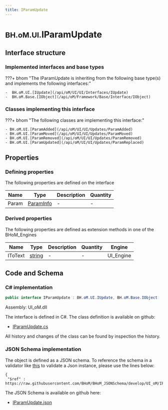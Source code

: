 ```yaml
---
title: IParamUpdate
---
```


# <small>BH.oM.UI.</small>**IParamUpdate**



## Interface structure

### Implemented interfaces and base types

???+ bhom "The IParamUpdate is inheriting from the following base type(s) and implements the following interfaces:"

    -  BH.oM.UI.[IUpdate](/api/oM/UI/UI/Interfaces/IUpdate)
    -  BH.oM.Base.[IObject](/api/oM/Framework/Base/Interface/IObject)


### Classes implementing this interface

???+ bhom "The following classes are implementing this interface:"

    - BH.oM.UI.[ParamAdded](/api/oM/UI/UI/Updates/ParamAdded)
    - BH.oM.UI.[ParamMoved](/api/oM/UI/UI/Updates/ParamMoved)
    - BH.oM.UI.[ParamRemoved](/api/oM/UI/UI/Updates/ParamRemoved)
    - BH.oM.UI.[ParamUpdated](/api/oM/UI/UI/Updates/ParamReplaced)


## Properties



### Defining properties

The following properties are defined on the interface

| Name             | Type             | Description      | Quantity         |
|------------------|------------------|------------------|------------------|
| Param | [ParamInfo](/api/oM/UI/UI/ParamInfo) | - | - |


### Derived properties

The following properties are defined as extension methods in one of the BHoM_Engines

| Name             | Type             | Description      | Quantity         | Engine           |
|------------------|------------------|------------------|------------------|------------------|
| IToText | [string](https://learn.microsoft.com/en-us/dotnet/api/System.String?view=netstandard-2.0) | - | - | UI_Engine |


## Code and Schema

### C# implementation

``` C# title="C#"
public interface IParamUpdate : BH.oM.UI.IUpdate, BH.oM.Base.IObject
```

Assembly: UI_oM.dll

The interface is defined in C#. The class definition is available on github:

- [IParamUpdate.cs](https://github.com/BHoM/BHoM_UI/blob/develop/UI_oM/Interfaces\IParamUpdate.cs)

All history and changes of the class can be found by inspection the history.
### JSON Schema implementation

The object is defined as a JSON schema. To reference the schema in a validator like [this](https://www.jsonschemavalidator.net/) to validate a Json instance, please use the lines below:

``` { .json .copy .select } title="JSON Schema"
{
 "$ref" : https://raw.githubusercontent.com/BHoM/BHoM_JSONSchema/develop/UI_oM/IParamUpdate.json}
```

The JSON Schema is available on github here:

- [IParamUpdate.json](https://github.com/BHoM/BHoM_JSONSchema/blob/develop/UI_oM/IParamUpdate.json)
